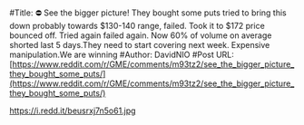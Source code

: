 #Title: ⛔ See the bigger picture! They bought some puts tried to bring this down probably towards $130-140 range, failed. Took it to $172 price bounced off. Tried again failed again. Now 60% of volume on average shorted last 5 days.They need to start covering next week. Expensive manipulation.We are winning
#Author: DavidNIO
#Post URL: [https://www.reddit.com/r/GME/comments/m93tz2/see_the_bigger_picture_they_bought_some_puts/](https://www.reddit.com/r/GME/comments/m93tz2/see_the_bigger_picture_they_bought_some_puts/)


https://i.redd.it/beusrxj7n5o61.jpg